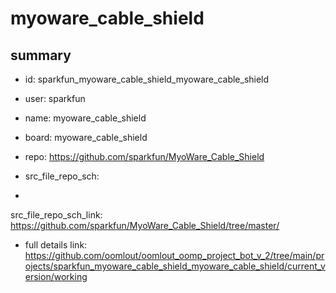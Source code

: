 # myoware_cable_shield
 
## summary 
* id: sparkfun_myoware_cable_shield_myoware_cable_shield
* user: sparkfun
* name: myoware_cable_shield
* board: myoware_cable_shield
* repo: https://github.com/sparkfun/MyoWare_Cable_Shield



* src_file_repo_sch: 
*
 src_file_repo_sch_link: https://github.com/sparkfun/MyoWare_Cable_Shield/tree/master/
* full details link: https://github.com/oomlout/oomlout_oomp_project_bot_v_2/tree/main/projects/sparkfun_myoware_cable_shield_myoware_cable_shield/current_version/working  






